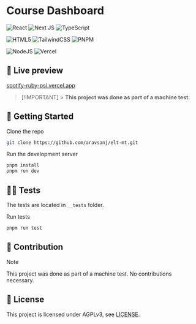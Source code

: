 # Course Dashboard

![React](https://img.shields.io/badge/react-%2320232a.svg?style=for-the-badge&logo=react&logoColor=%2361DAFB)
![Next JS](https://img.shields.io/badge/Next-black?style=for-the-badge&logo=next.js&logoColor=white)
![TypeScript](https://img.shields.io/badge/typescript-%23007ACC.svg?style=for-the-badge&logo=typescript&logoColor=white)

![HTML5](https://img.shields.io/badge/html5-%23E34F26.svg?style=for-the-badge&logo=html5&logoColor=white)
![TailwindCSS](https://img.shields.io/badge/tailwindcss-%2338B2AC.svg?style=for-the-badge&logo=tailwind-css&logoColor=white)
![PNPM](https://img.shields.io/badge/PNPM-%23CB3837.svg?style=for-the-badge&logo=npm&logoColor=white)

![NodeJS](https://img.shields.io/badge/node.js-6DA55F?style=for-the-badge&logo=node.js&logoColor=white)
![Vercel](https://img.shields.io/badge/vercel-%23000000.svg?style=for-the-badge&logo=vercel&logoColor=white)

## 📶 Live preview

[spotify-ruby-psi.vercel.app](https://elt-mt.vercel.app/)

> [!IMPORTANT] > **This project was done as part of a machine test.**

## 🚀 Getting Started

Clone the repo

```bash
git clone https://github.com/aravsanj/elt-mt.git
```

Run the development server

```bash
pnpm install
pnpm run dev
```

## 🧑‍🔬 Tests

The tests are located in `__tests` folder.

Run tests

```bash
pnpm run test
```

## 🤝 Contribution

> [!NOTE]
> This project was done as part of a machine test. No contributions necessary.

## 📃 License

This project is licensed under AGPLv3, see [LICENSE](https://github.com/aravsanj/elt-mt/blob/main/LICENSE).
